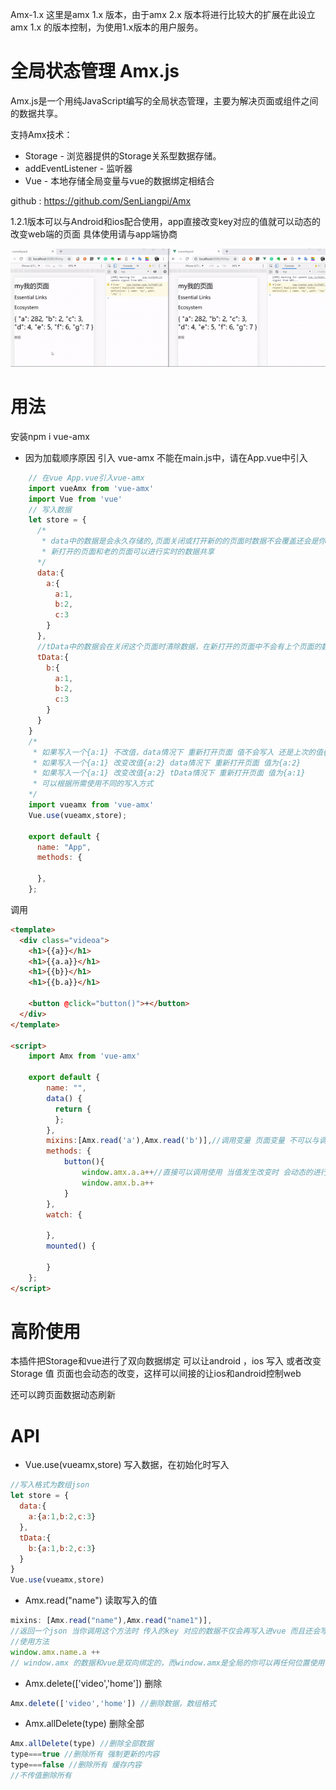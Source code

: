 <!--
 * @Author: PiPi
 * @Github: https://github.com/SenLiangpi
 * @Email: pisenliang@gmail.com
 * @Date: 2019-06-17 15:38:23
 * @LastEditors: PiPi
 * @LastEditTime: 2019-11-01 15:10:11
 -->
 Amx-1.x 这里是amx 1.x 版本，由于amx 2.x 版本将进行比较大的扩展在此设立amx 1.x 的版本控制，为使用1.x版本的用户服务。
# 全局状态管理 Amx.js
Amx.js是一个用纯JavaScript编写的全局状态管理，主要为解决页面或组件之间的数据共享。
<!-- Amx第一版组要支持vue，还在编写过程中。 -->

支持Amx技术：
* Storage - 浏览器提供的Storage关系型数据存储。
* addEventListener - 监听器
* Vue - 本地存储全局变量与vue的数据绑定相结合

github : https://github.com/SenLiangpi/Amx

1.2.1版本可以与Android和ios配合使用，app直接改变key对应的值就可以动态的改变web端的页面
具体使用请与app端协商

![image](https://github.com/SenLiangpi/demo/blob/master/ezgif-2-7adee262dd69.gif)

# 用法
安装npm i vue-amx
* 因为加载顺序原因 引入 vue-amx 不能在main.js中，请在App.vue中引入
```javascript
    // 在vue App.vue引入vue-amx
    import vueAmx from 'vue-amx'
    import Vue from 'vue'
    // 写入数据
    let store = {
      /*
       * data中的数据是会永久存储的,页面关闭或打开新的的页面时数据不会覆盖还会是你页面关闭前最后一次修改的数据，
       * 新打开的页面和老的页面可以进行实时的数据共享
      */
      data:{
        a:{
          a:1,
          b:2,
          c:3
        }
      },
      //tData中的数据会在关闭这个页面时清除数据，在新打开的页面中不会有上个页面的数据，页面直接也没办法数据共享
      tData:{
        b:{
          a:1,
          b:2,
          c:3
        }
      }
    }
    /* 
     * 如果写入一个{a:1} 不改值，data情况下 重新打开页面 值不会写入 还是上次的值{a:1}
     * 如果写入一个{a:1} 改变改值{a:2} data情况下 重新打开页面 值为{a:2}
     * 如果写入一个{a:1} 改变改值{a:2} tData情况下 重新打开页面 值为{a:1}
     * 可以根据所需使用不同的写入方式
    */
    import vueamx from 'vue-amx'
    Vue.use(vueamx,store);

    export default {
      name: "App",
      methods: {

      },
    };
```
调用
```HTML
<template>
  <div class="videoa">
    <h1>{{a}}</h1>
    <h1>{{a.a}}</h1>
    <h1>{{b}}</h1>
    <h1>{{b.a}}</h1>

    <button @click="button()">+</button>
  </div>
</template>

<script>
    import Amx from 'vue-amx'

    export default {
        name: "",
        data() {
          return {
          };
        },
        mixins:[Amx.read('a'),Amx.read('b')],//调用变量 页面变量 不可以与调用变量的 name 一样
        methods: {
            button(){
                window.amx.a.a++//直接可以调用使用 当值发生改变时 会动态的进行数据绑定,永久存储的数据也会进行改变
                window.amx.b.a++
            }
        },
        watch: {

        },
        mounted() {

        }
    };
</script>
```
# 高阶使用
本插件把Storage和vue进行了双向数据绑定
可以让android ，ios 写入 或者改变 Storage 值
页面也会动态的改变，这样可以间接的让ios和android控制web

还可以跨页面数据动态刷新

# API
* Vue.use(vueamx,store) 写入数据，在初始化时写入
```javascript
//写入格式为数组json
let store = {
  data:{
    a:{a:1,b:2,c:3}
  },
  tData:{
    b:{a:1,b:2,c:3}
  }
}
Vue.use(vueamx,store)
```
* Amx.read("name") 读取写入的值
```javascript
mixins: [Amx.read("name"),Amx.read("name1")], 
//返回一个json 当你调用这个方法时 传入的key 对应的数据不仅会再写入进vue 而且还会写入到内存中
//使用方法
window.amx.name.a ++
// window.amx 的数据和vue是双向绑定的，而window.amx是全局的你可以再任何位置使用它 而它的数据产生变化时 vue中的数据和本地存储的数据也会实时变化
```
* Amx.delete(['video','home']) 删除
```javascript
Amx.delete(['video','home']) //删除数据，数组格式
```
* Amx.allDelete(type) 删除全部
```javascript
Amx.allDelete(type) //删除全部数据
type===true //删除所有 强制更新的内容
type===false //删除所有 缓存内容
//不传值删除所有
```
